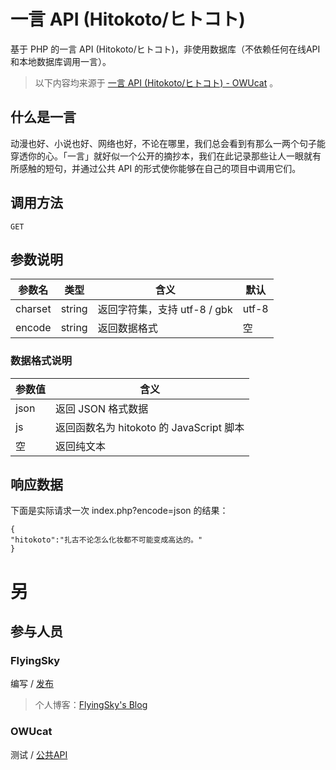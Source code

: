 # 一言 API (Hitokoto/ヒトコト)
基于 PHP 的一言 API (Hitokoto/ヒトコト)，非使用数据库（不依赖任何在线API和本地数据库调用一言）。
> 以下内容均来源于 [一言 API (Hitokoto/ヒトコト) - OWUcat](https://owucat.top/archives/167) 。
## 什么是一言
动漫也好、小说也好、网络也好，不论在哪里，我们总会看到有那么一两个句子能穿透你的心。「一言」就好似一个公开的摘抄本，我们在此记录那些让人一眼就有所感触的短句，并通过公共 API 的形式使你能够在自己的项目中调用它们。
## 调用方法
`GET`
## 参数说明
参数名|类型|含义|默认
-|-|-|-
charset|string|返回字符集，支持 utf-8 / gbk|utf-8
encode|string|返回数据格式|空
### 数据格式说明
参数值|含义
-|-
json|返回 JSON 格式数据
js|返回函数名为 hitokoto 的 JavaScript 脚本
空|返回纯文本
## 响应数据
下面是实际请求一次 index.php?encode=json 的结果：
```
{
"hitokoto":"扎古不论怎么化妆都不可能变成高达的。"
}
```
# 另
## 参与人员
### FlyingSky
编写 / [发布](https://github.com/FlyingSky-CN/HitokotoAPI/)
> 个人博客：[FlyingSky's Blog](https://blog.flyingsky.ml/)
### OWUcat
测试 / [公共API](https://owucat.top/archives/167)
